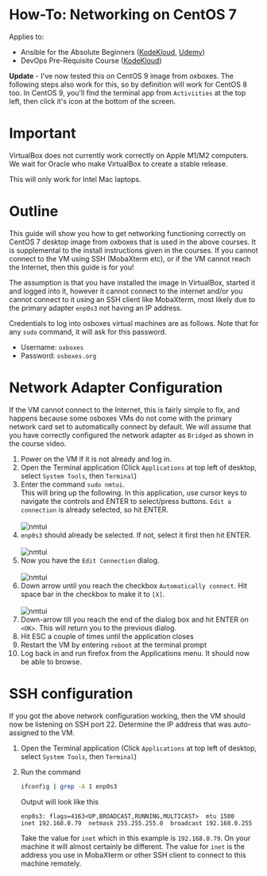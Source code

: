 # How-To: Networking on CentOS 7

Applies to:

* Ansible for the Absolute Beginners ([KodeKloud](https://kodekloud.com/courses/ansible-for-the-absolute-beginners-course/), [Udemy](https://www.udemy.com/course/learn-ansible/))
* DevOps Pre-Requisite Course ([KodeKloud](https://kodekloud.com/courses/devops-pre-requisite-course/))


**Update** - I've now tested this on CentOS 9 image from oxboxes. The following steps also work for this, so by definition will work for CentOS 8 too. In CentOS 9, you'll find the terminal app from `Activiities` at the top left, then click it's icon at the bottom of the screen.

# Important

VirtualBox does not currently work correctly on Apple M1/M2 computers. We wait for Oracle who make VirtualBox to create a stable release.

This will only work for Intel Mac laptops.

# Outline

This guide will show you how to get networking functioning correctly on CentOS 7 desktop image from oxboxes that is used in the above courses. It is supplemental to the install instructions given in the courses. If you cannot connect to the VM using SSH (MobaXterm etc), or if the VM cannot reach the Internet, then this guide is for you!

The assumption is that you have installed the image in VirtualBox, started it and logged into it, however it cannot connect to the internet and/or you cannot connect to it using an SSH client like MobaXterm, most likely due to the primary adapter `enp0s3` not having an IP address.

Credentials to log into osboxes virtual machines are as follows. Note that for any `sudo` command, it will ask for this password.

* Username: `oxboxes`
* Password: `osboxes.org`

# Network Adapter Configuration

If the VM cannot connect to the Internet, this is fairly simple to fix, and happens because some osboxes VMs do not come with the primary network card set to automatically connect by default. We will assume that you have correctly configured the network adapter as `Bridged` as shown in the course video.

1. Power on the VM if it is not already and log in.
1. Open the Terminal application (Click `Applications` at top left of desktop, select `System Tools`, then `Terminal`)
1. Enter the command `sudo nmtui`.</br>This will bring up the following. In this application, use cursor keys to navigate the controls and ENTER to select/press buttons. `Edit a connection` is already selected, so hit ENTER.</br></br>![nmtui](../../../img/ceontos7-nmtui-1.png)
1. `enp0s3` should already be selected. If not, select it first then hit ENTER.</br></br>![nmtui](../../../img/ceontos7-nmtui-2.png)
1. Now you have the `Edit Connection` dialog.<br/></br>![nmtui](../../../img/ceontos7-nmtui-3.png)</br>
1. Down arrow until you reach the checkbox `Automatically connect`. Hit space bar in the checkbox to make it to `[X]`.</br></br>![nmtui](../../../img/ceontos7-nmtui-5.png)</br>
1. Down-arrow till you reach the end of the dialog box and hit ENTER on `<OK>`. This will return you to the previous dialog.
1. Hit ESC a couple of times until the application closes
1. Restart the VM by entering `reboot` at the terminal prompt
1. Log back in and run firefox from the Applications menu. It should now be able to browse.


# SSH configuration

If you got the above network configuration working, then the VM should now be listening on SSH port 22. Determine the IP address that was auto-assigned to the VM.

1. Open the Terminal application (Click `Applications` at top left of desktop, select `System Tools`, then `Terminal`)
1. Run the command 

    ```bash
    ifconfig | grep -A 1 enp0s3
    ```

    Output will look like this

    ```
    enp0s3: flags=4163<UP,BROADCAST,RUNNING,MULTICAST>  mtu 1500
    inet 192.168.0.79  netmask 255.255.255.0  broadcast 192.168.0.255
    ```

    Take the value for `inet` which in this example is `192.168.0.79`. On your machine it will almost certainly be different. The value for `inet` is the address you use in MobaXterm or other SSH client to connect to this machine remotely.

